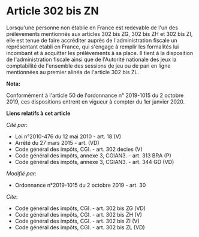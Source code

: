 # Article 302 bis ZN

Lorsqu'une personne non établie en France est redevable de l'un des prélèvements mentionnés aux articles 302 bis ZG, 302 bis
ZH et 302 bis ZI, elle est tenue de faire accréditer auprès de l'administration fiscale un représentant établi en France, qui
s'engage à remplir les formalités lui incombant et à acquitter les prélèvements à sa place. Il tient à la disposition de
l'administration fiscale ainsi que de l'Autorité nationale des jeux la comptabilité de l'ensemble des sessions de jeu ou de
pari en ligne mentionnées au premier alinéa de l'article 302 bis ZL.

**Nota:**

Conformément à l'article 50 de l'ordonnance n° 2019-1015 du 2 octobre 2019, ces dispositions entrent en vigueur à compter du
1er janvier 2020.

**Liens relatifs à cet article**

_Cité par_:

  - Loi n°2010-476 du 12 mai 2010 - art. 18 (V)
  - Arrêté du 27 mars 2015 - art. (VD)
  - Code général des impôts, CGI. - art. 302 decies (V)
  - Code général des impôts, annexe 3, CGIAN3. - art. 313 BRA (P)
  - Code général des impôts, annexe 3, CGIAN3. - art. 344 GD (VD)

_Modifié par_:

  - Ordonnance n°2019-1015 du 2 octobre 2019 - art. 30

_Cite_:

  - Code général des impôts, CGI. - art. 302 bis ZG (VD)
  - Code général des impôts, CGI. - art. 302 bis ZH (V)
  - Code général des impôts, CGI. - art. 302 bis ZI (V)
  - Code général des impôts, CGI. - art. 302 bis ZL (VD)
